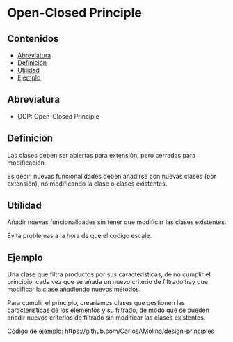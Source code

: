 # Open-Closed Principle 

## Contenidos

- [Abreviatura](#abreviatura)
- [Definición](#definición)
- [Utilidad](#utilidad)
- [Ejemplo](#ejemplo)

## Abreviatura

- OCP: Open-Closed Principle

## Definición

Las clases deben ser abiertas para extensión, pero cerradas para modificación.

Es decir, nuevas funcionalidades deben añadirse con nuevas clases (por extensión), no modificando la clase o clases existentes.

## Utilidad

Añadir nuevas funcionalidades sin tener que modificar las clases existentes.

Evita problemas a la hora de que el código escale.

## Ejemplo

Una clase que filtra productos por sus características, de no cumplir el principio, cada vez que se añada un nuevo criterio de filtrado hay que modificar la clase añadiendo nuevos métodos.

Para cumplir el principio, crearíamos clases que gestionen las características de los elementos y su filtrado, de modo que se pueden añadir nuevos criterios de filtrado sin modificar las clases existentes.

Código de ejemplo: <https://github.com/CarlosAMolina/design-principles>
